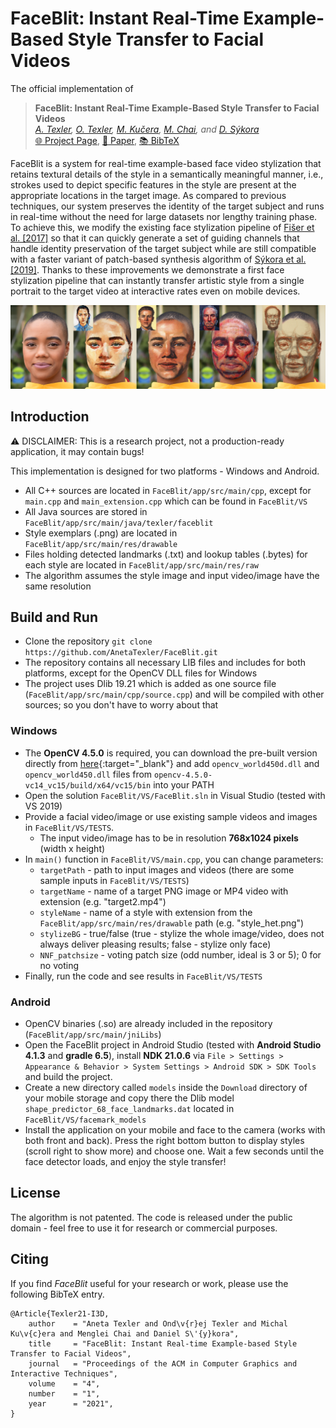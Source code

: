 # FaceBlit: Instant Real-Time Example-Based Style Transfer to Facial Videos

The official implementation of

> **FaceBlit: Instant Real-Time Example-Based Style Transfer to Facial Videos** <br>
_[A. Texler](https://www.linkedin.com/in/aneta-texler/), [O. Texler](https://ondrejtexler.github.io/), [M. Kučera](https://www.linkedin.com/in/kuceram/), [M. Chai](http://www.mlchai.com), and [D. Sýkora](https://dcgi.fel.cvut.cz/home/sykorad/)_ <br>
[:globe_with_meridians: Project Page](https://ondrejtexler.github.io/faceblit/index.html), 
[:page_facing_up: Paper](https://dcgi.fel.cvut.cz/home/sykorad/Texler21-I3D.pdf), 
[:books: BibTeX](https://dcgi.fel.cvut.cz/home/sykorad/Texler21-I3D.bib)

FaceBlit is a system for real-time example-based face video stylization that retains textural details
of the style in a semantically meaningful manner, i.e., strokes used to depict specific features in the style are
present at the appropriate locations in the target image. As compared to previous techniques, our system
preserves the identity of the target subject and runs in real-time without the need for large datasets nor
lengthy training phase. To achieve this, we modify the existing face stylization pipeline of 
[Fišer et al. [2017]](https://dcgi.fel.cvut.cz/home/sykorad/facestyle.html) so that it can quickly generate a set 
of guiding channels that handle identity preservation of the target subject while are still compatible with a faster 
variant of patch-based synthesis algorithm of [Sýkora et al. [2019]](https://dcgi.fel.cvut.cz/home/sykorad/styleblit.html).
Thanks to these improvements we demonstrate a first face stylization pipeline that can instantly transfer
artistic style from a single portrait to the target video at interactive rates even on mobile devices.


![Teaser](docs/teaser.png)


## Introduction
:warning: DISCLAIMER: This is a research project, not a production-ready application, it may contain bugs!

This implementation is designed for two platforms - Windows and Android. 

* All C++ sources are located in `FaceBlit/app/src/main/cpp`, except for `main.cpp` and `main_extension.cpp` which can be found in `FaceBlit/VS`
* All Java sources are stored in `FaceBlit/app/src/main/java/texler/faceblit`
* Style exemplars (.png) are located in `FaceBlit/app/src/main/res/drawable`
* Files holding detected landmarks (.txt) and lookup tables (.bytes) for each style are located in `FaceBlit/app/src/main/res/raw`
* The algorithm assumes the style image and input video/image have the same resolution 


## Build and Run
* Clone the repository `git clone https://github.com/AnetaTexler/FaceBlit.git`
* The repository contains all necessary LIB files and includes for both platforms, except for the OpenCV DLL files for Windows
* The project uses Dlib 19.21 which is added as one source file (`FaceBlit/app/src/main/cpp/source.cpp`) and will be compiled with other sources; so you don't have to worry about that

### Windows
* The **OpenCV 4.5.0** is required, you can download the pre-built version directly from [here](https://sourceforge.net/projects/opencvlibrary/files/4.5.0/opencv-4.5.0-vc14_vc15.exe/download){:target="_blank"} and add `opencv_world450d.dll` and `opencv_world450.dll` files from `opencv-4.5.0-vc14_vc15/build/x64/vc15/bin` into your PATH
* Open the solution `FaceBlit/VS/FaceBlit.sln` in Visual Studio (tested with VS 2019)
* Provide a facial video/image or use existing sample videos and images in `FaceBlit/VS/TESTS`.
  * The input video/image has to be in resolution **768x1024 pixels** (width x height)
* In `main()` function in `FaceBlit/VS/main.cpp`, you can change parameters:
  * `targetPath` - path to input images and videos (there are some sample inputs in `FaceBlit/VS/TESTS`)
  * `targetName` - name of a target PNG image or MP4 video with extension (e.g. "target2.mp4")
  * `styleName` - name of a style with extension from the `FaceBlit/app/src/main/res/drawable` path (e.g. "style_het.png")
  * `stylizeBG` - true/false (true - stylize the whole image/video, does not always deliver pleasing results; false - stylize only face)
  * `NNF_patchsize` - voting patch size (odd number, ideal is 3 or 5); 0 for no voting
* Finally, run the code and see results in `FaceBlit/VS/TESTS` 


### Android
* OpenCV binaries (.so) are already included in the repository (`FaceBlit/app/src/main/jniLibs`)
* Open the FaceBlit project in Android Studio (tested with **Android Studio 4.1.3** and **gradle 6.5**), install **NDK 21.0.6** via `File > Settings > Appearance & Behavior > System Settings > Android SDK > SDK Tools` and build the project.
* Create a new directory called `models` inside the `Download` directory of your mobile storage and copy there the Dlib model `shape_predictor_68_face_landmarks.dat` located in `FaceBlit/VS/facemark_models`
* Install the application on your mobile and face to the camera (works with both front and back). Press the right bottom button to display styles (scroll right to show more) and choose one. Wait a few seconds until the face detector loads, and enjoy the style transfer!


## License
The algorithm is not patented. The code is released under the public domain - feel free to use it for research or commercial purposes.

## Citing
If you find _FaceBlit_ useful for your research or work, please use the following BibTeX entry.

    @Article{Texler21-I3D,
        author    = "Aneta Texler and Ond\v{r}ej Texler and Michal Ku\v{c}era and Menglei Chai and Daniel S\'{y}kora",
        title     = "FaceBlit: Instant Real-time Example-based Style Transfer to Facial Videos",
        journal   = "Proceedings of the ACM in Computer Graphics and Interactive Techniques",
        volume    = "4",
        number    = "1",
        year      = "2021",
    }
